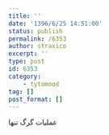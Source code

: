 ```yaml
---
title: ''
date: '1396/6/25 14:51:00'
status: publish
permalink: /6353
author: straxico
excerpt: ''
type: post
id: 6353
category:
    - tytomood
tag: []
post_format: []
---
```

عملیات گرگ تنها